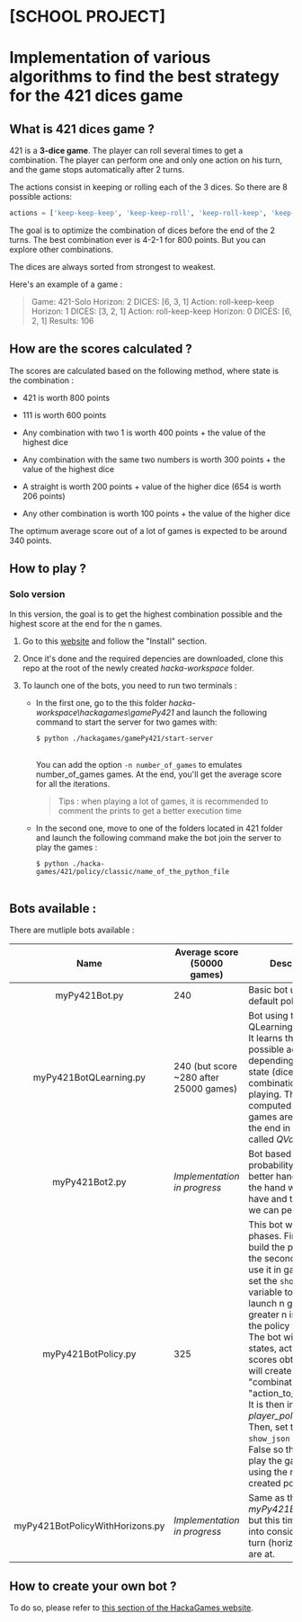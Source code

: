 # [SCHOOL PROJECT] 
# Implementation of various algorithms to find the best strategy for the 421 dices game

## What is 421 dices game ?

421 is a __3-dice game__. The player can roll several times to get a combination. The player can perform one and only one action on his turn, and the game stops automatically after 2 turns.

The actions consist in keeping or rolling each of the 3 dices. So there are 8 possible actions:

```python
actions = ['keep-keep-keep', 'keep-keep-roll', 'keep-roll-keep', 'keep-roll-roll', 'roll-keep-keep', 'roll-keep-roll', 'roll-roll-keep', 'roll-roll-roll' ]
```

The goal is to optimize the combination of dices before the end of the 2 turns. The best combination ever is 4-2-1 for 800 points. But you can explore other combinations.

The dices are always sorted from strongest to weakest.

Here's an example of a game :

> Game: 421-Solo
Horizon: 2 DICES: [6, 3, 1]
Action: roll-keep-keep
Horizon: 1 DICES: [3, 2, 1]
Action: roll-keep-keep
Horizon: 0 DICES: [6, 2, 1]
Results: 106

## How are the scores calculated ?

The scores are calculated based on the following method, where state is the combination :

* 421 is worth 800 points
* 111 is worth 600 points
* Any combination with two 1 is worth 400 points + the value of the highest dice

* Any combination with the same two numbers is worth 300 points + the value of the highest dice

* A straight is worth 200 points + value of the higher dice (654 is worth 206 points)

* Any other combination is worth 100 points + the value of the higher dice

The optimum average score out of a lot of games is expected to be around 340 points.

## How to play ?

### Solo version

In this version, the goal is to get the highest combination possible and the highest score at the end for the n games.

1. Go to this [website](https://imt-mobisyst.bitbucket.io/hackagames/) and follow the "Install" section.

2. Once it's done and the required depencies are downloaded, clone this repo at the root of the newly created _hacka-workspace_ folder.

3. To launch one of the bots, you need to run two terminals :

    * In the first one, go to the this folder _hacka-workspace\hackagames\gamePy421_ and launch the following command to start the server for two games with:
        <br/>
        
        `$ python ./hackagames/gamePy421/start-server` <br/><br/>

        You can add the option `-n number_of_games` to emulates number_of_games games. At the end, you'll get the average score for all the iterations.
        <br/>

        > Tips : when playing a lot of games, it is recommended to comment the prints to get a better execution time

    * In the second one, move to one of the folders located in 421 folder and launch the following command make the bot join the server to play the games :
        <br/>
        
        `$ python ./hacka-games/421/policy/classic/name_of_the_python_file` <br/><br/>

## Bots available :

There are mutliple bots available :

|               Name              | Average score (50000 games)            | Description                                                                                                                                                                                                                                                                                                                                                                                                                                                                                                                      |
|:-------------------------------:|----------------------------------------|----------------------------------------------------------------------------------------------------------------------------------------------------------------------------------------------------------------------------------------------------------------------------------------------------------------------------------------------------------------------------------------------------------------------------------------------------------------------------------------------------------------------------------|
|          myPy421Bot.py          |                   240                  | Basic bot using a default policy.                                                                                                                                                                                                                                                                                                                                                                                                                                                                                                |
|      myPy421BotQLearning.py     | 240 (but score ~280 after 25000 games) | Bot using the QLearning algorithm. It learns the best possible action depending on the state (dices combination) while playing. The QValues computed during the games are stored at the end in the file called _QValues.json_                                                                                                                                                                                                                                                                                                                                                                                                  |
|          myPy421Bot2.py         |      _Implementation in progress_      | Bot based on the probability to get a better hand knowing the hand we currently have and the action we can perform.                                                                                                                                                                                                                                                                                                                                                                                                              |
|       myPy421BotPolicy.py       |                   325                  | This bot works in two phases. First one is to build the policy and the second one to use it in games:   First, set the `show_json` variable to True and launch n games (the greater n is, the better the policy will be). The bot will log all the states, actions and scores obtained and will create a policy "combination" : "action_to_perform". It is then in the file _player_policy.json_. Then, set the `show_json` variable to False so the bot can play the games only using the newly created policy. |
| myPy421BotPolicyWithHorizons.py |      _Implementation in progress_      | Same as the _myPy421BotPolicy.py_ but this time we take into consideration the turn (horizons) we are at.                                                                                                                                                                                                                                                                                                                                                                                                                        |


## How to create your own bot ?

To do so, please refer to [this section of the HackaGames website](https://imt-mobisyst.bitbucket.io/hackagames/4.2.1-solo/).
